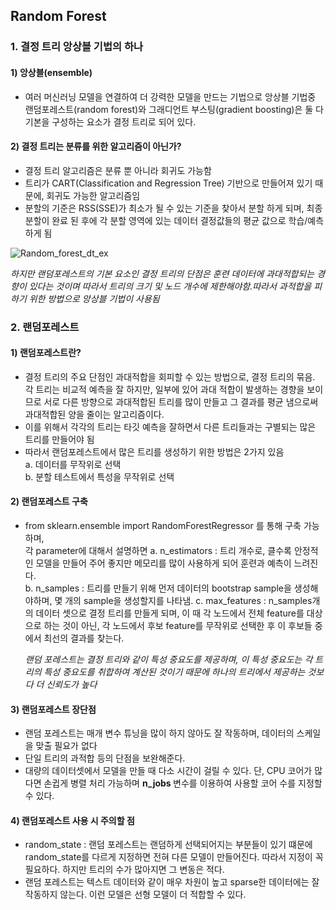 ## Random Forest 
### 1. 결정 트리 앙상블 기법의 하나  

#### 1) 앙상블(ensemble) 
 - 여러 머신러닝 모델을 연결하여 더 강력한 모델을 만드는 기법으로 앙상블 기법중 랜덤포레스트(random forest)와 그래디언트 부스팅(gradient boosting)은 둘 다 기본을 구성하는 요소가 결정 트리로 되어 있다.   

#### 2) 결정 트리는 분류를 위한 알고리즘이 아닌가? 
 - 결정 트리 알고리즘은 분류 뿐 아니라 회귀도 가능함 
 - 트리가 CART(Classification and Regression Tree) 기반으로 만들어져 있기 때문에, 회귀도 가능한 알고리즘임 
 - 분할의 기준은 RSS(SSE)가 최소가 될 수 있는 기준을 찾아서 분할 하게 되며, 최종 분할이 완료 된 후에 각 분할 영역에 있는 데이터 결정값들의 평균 값으로 학습/예측하게 됨 
 
![Random_forest_dt_ex](https://user-images.githubusercontent.com/49746140/104828313-6b6eaf80-58ab-11eb-98df-ab4ec07a27eb.JPG)

<I> 하지만 랜덤포레스트의 기본 요소인 결정 트리의 단점은 훈련 데이터에 과대적합되는 경향이 있다는 것이며 따라서 트리의 크기 및 노드 개수에 제한해야함.따라서 과적합을 피하기 위한 방법으로 앙상블 기법이 사용됨 </I>

### 2. 랜덤포레스트 

#### 1) 랜덤포레스트란? 
 - 결정 트리의 주요 단점인 과대적합을 회피할 수 있는 방법으로, 결정 트리의 묶음. 각 트리는 비교적 예측을 잘 하지만, 일부에 있어 과대 적합이 발생하는 경향을 보이므로 서로 다른 방향으로 과대적합된 트리를 많이 만들고 그 결과를 평균 냄으로써 과대적합된 양을 줄이는 알고리즘이다. 
 - 이를 위해서 각각의 트리는 타깃 예측을 잘하면서 다른 트리들과는 구별되는 많은 트리를 만들어야 됨 
 - 따라서 랜덤포레스트에서 많은 트리를 생성하기 위한 방법은 2가지 있음   
   a. 데이터를 무작위로 선택   
   b. 분할 테스트에서 특성을 무작위로 선택   
 
#### 2) 랜덤포레스트 구축 
 - from sklearn.ensemble import RandomForestRegressor 를 통해 구축 가능하며,  
   각 parameter에 대해서 설명하면 
   a. n_estimators : 트리 개수로, 클수록 안정적인 모델을 만들어 주어 좋지만 메모리를 많이 사용하게 되어 훈련과 예측이 느려진다.  
   b. n_samples : 트리를 만들기 위해 먼저 데이터의 bootstrap sample을 생성해야하며, 몇 개의 sample을 생성할지를 나타냄. 
   c. max_features : n_samples개의 데이터 셋으로 결정 트리를 만들게 되며, 이 때 각 노드에서 전체 feature를 대상으로 하는 것이 아닌, 각 노드에서 후보 feature를 무작위로 선택한 후 이 후보들 중에서 최선의 결과를 찾는다. 
   
   <I> 랜덤 포레스트는 결정 트리와 같이 특성 중요도를 제공하며, 이 특성 중요도는 각 트리의 특성 중요도를 취합하여 계산된 것이기 때문에 하나의 트리에서 제공하는 것보다 더 신뢰도가 높다 </I> 
   
#### 3) 랜덤포레스트 장단점 
 - 랜덤 포레스트는 매개 변수 튜닝을 많이 하지 않아도 잘 작동하며, 데이터의 스케일을 맞출 필요가 없다 
 - 단일 트리의 과적합 등의 단점을 보완해준다. 
 - 대량의 데이터셋에서 모델을 만들 때 다소 시간이 걸릴 수 있다. 단, CPU 코어가 많다면 손귑게 병렬 처리 가능하며 <B> n_jobs </B> 변수를 이용하여 사용할 코어 수를 지정할 수 있다. 
 
#### 4) 랜덤포레스트 사용 시 주의할 점 
 - random_state : 랜덤 포레스트는 랜덤하게 선택되어지는 부분들이 있기 떄문에 random_state를 다르게 지정하면 전혀 다른 모델이 만들어진다. 따라서 지정이 꼭 필요하다. 하지만 트리의 수가 많아지면 그 변동은 적다. 
 - 랜덤 포레스트는 텍스트 데이터와 같이 매우 차원이 높고 sparse한 데이터에는 잘 작동하지 않는다. 이런 모델은 선형 모델이 더 적합할 수 있다. 
   
   
 

